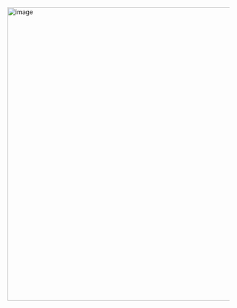 <img width="1920" height="663" alt="image" src="https://github.com/user-attachments/assets/d39f6b97-564d-46ea-bca3-305ba5d90d3e" />
